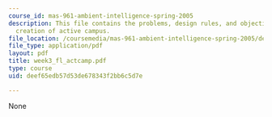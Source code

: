 ```yaml
---
course_id: mas-961-ambient-intelligence-spring-2005
description: This file contains the problems, design rules, and objectives for the
  creation of active campus.
file_location: /coursemedia/mas-961-ambient-intelligence-spring-2005/deef65edb57d53de678343f2bb6c5d7e_week3_fl_actcamp.pdf
file_type: application/pdf
layout: pdf
title: week3_fl_actcamp.pdf
type: course
uid: deef65edb57d53de678343f2bb6c5d7e

---
```

None